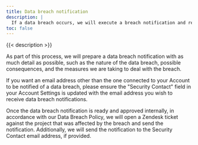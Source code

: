 ```yaml
---
title: Data breach notification
description: |
  If a data breach occurs, we will execute a breach notification and response process in accordance with our Data Breach Policy.
toc: false  
---
```


{{< description >}}

As part of this process, we will prepare a data breach notification with as much detail as possible, such as the nature of the data breach, possible consequences, and the measures we are taking to deal with the breach. 

If you want an email address other than the one connected to your Account to be notified of a data breach, please ensure the "Security Contact" field in your Account Settings is updated with the email address you wish to receive data breach notifications.  

Once the data breach notification is ready and approved internally, in accordance with our Data Breach Policy, we will open a Zendesk ticket against the project that was affected by the breach and send the notification. Additionally, we will send the notification to the Security Contact email address, if provided.
